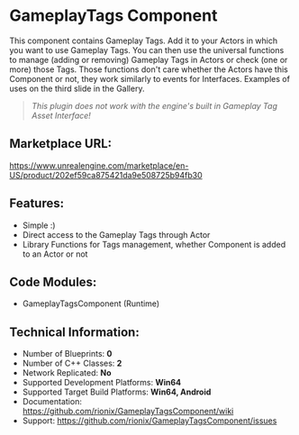 # GameplayTags Component

This component contains Gameplay Tags. Add it to your Actors in which you want to use Gameplay Tags. You can then use the universal functions to manage (adding or removing) Gameplay Tags in Actors or check (one or more) those Tags. Those functions don't care whether the Actors have this Component or not, they work similarly to events for Interfaces. Examples of uses on the third slide in the Gallery.

> *This plugin does not work with the engine's built in Gameplay Tag Asset Interface!*

## Marketplace URL:

https://www.unrealengine.com/marketplace/en-US/product/202ef59ca875421da9e508725b94fb30

## Features:

* Simple :)
* Direct access to the Gameplay Tags through Actor
* Library Functions for Tags management, whether Component is added to an Actor or not

## Code Modules:

* GameplayTagsComponent (Runtime) 

## Technical Information:

* Number of Blueprints: **0**
* Number of C++ Classes: **2**
* Network Replicated: **No**
* Supported Development Platforms: **Win64**
* Supported Target Build Platforms: **Win64, Android**
* Documentation: https://github.com/rionix/GameplayTagsComponent/wiki
* Support: https://github.com/rionix/GameplayTagsComponent/issues
